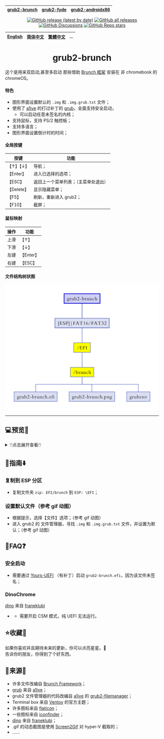 [grub2-brunch](https://github.com/M-L-P/grub2-brunch)|[grub2-fyde](https://github.com/M-L-P/grub2-fyde)|[grub2-androidx86](https://github.com/M-L-P/grub2-androidx86)
-|-|-

<div align="center">

[![GitHub release (latest by date)](https://img.shields.io/github/v/release/M-L-P/grub2-brunch)](https://github.com/M-L-P/grub2-brunch/releases/latest)
[![GitHub all releases](https://img.shields.io/github/downloads/M-L-P/grub2-brunch/total)](https://github.com/M-L-P/grub2-brunch/releases)
[![GitHub Discussions](https://img.shields.io/github/discussions/M-L-P/grub2-brunch)](https://github.com/M-L-P/grub2-brunch/discussions)
[![GitHub Repo stars](https://img.shields.io/github/stars/M-L-P/grub2-brunch?style=social)](https://github.com/M-L-P/grub2-brunch/stargazers)

</div>

[English](README.md)|[简体中文](README-自述文件.md)|[繁體中文](README-繁體中文.md)|...
--|--|--|--

<h1 align="center">grub2-brunch</h1>

这个是用来双启动,甚至多启动 那些借助 [Brunch 框架](https://github.com/sebanc/brunch) 安装在 非 chromebook 的 chromeOS。
#### 特色
- 图形界面设置默认的 `.img` 和 `.img.grub.txt` 文件；
- 使用了 [a1ive](https://github.com/a1ive) 的打过补丁的 [grub](https://github.com/a1ive/grub)，全面支持安全启动，
  - 可以启动任意未签名的内核；
- 支持鼠标，支持 PS/2 触控板；
- 支持多语言；
- 图形界面设置倒计时的时间；

#### 全局按键

按键|功能
-|-
【↑】【↓】|导航；
【Enter】|进入已选择的选项；
【ESC】|返回上一个菜单列表；（主菜单处退出）
【Delete】|显示隐藏菜单；
【F5】|刷新，重新进入 grub2；
【F10】|截屏；

#### 鼠标映射

操作|功能
-|-
上滑|【↑】
下滑|【↓】
左键|【Enter】
右键|【ESC】

#### 文件结构树状图
<img src="https://raw.githubusercontent.com/M-L-P/.github/main/screenshots/grub2-brunch/grub2-brunch.png">

-----------------------------------------------------------------------------------------------------------------------------------
## 💻️预览👀

<details>
<summary>🖱️点击展开查看🖱️</summary>

### 1024x768
<img src="https://raw.githubusercontent.com/M-L-P/.github/main/screenshots/grub2-brunch/简体中文/简体中文.gif">

#### 1920x1080
<img src="https://raw.githubusercontent.com/M-L-P/.github/main/screenshots/grub2-brunch/简体中文/1080p-menu.png">
<img src="https://raw.githubusercontent.com/M-L-P/.github/main/screenshots/grub2-brunch/简体中文/1080p-settings.png">
</details>

## 🧭指南⬇️

### 复制到 ESP 分区
- 复制文件夹 `zip: EFI/brunch` 到 `ESP: \EFI`；
### 设置默认文件（参考 gif 动图）
- 根据提示，选择【文件】选项；（参考 gif 动图）
- 进入 grub2 的 文件管理器，寻找 `.img` 和 `.img.grub.txt` 文件，并设置为默认；（参考 gif 动图）

## 📝FAQ❓️
### 安全启动
- 需要通过 [Yours-UEFI](https://github.com/M-L-P/Yours-UEFI) （有补丁）启动 `grub2-brunch.efi`，因为该文件未签名；

### DinoChrome
[dino](https://github.com/franeklubi/dino) 来自 [franeklubi](https://github.com/franeklubi)
- - 需要开启 CSM 模式，纯 UEFI 无法运行。

## ⭐收藏🌟
如果你喜欢并且期待未来的更新，你可以点亮星星。💫<br/>
告诉你的朋友，你得到了个好东西。

## 🎉来源🎊
- 许多文件改编自 [Brunch Framework](https://github.com/sebanc/brunch)；
- [grub](https://github.com/a1ive/grub) 来自 [a1ive](https://github.com/a1ive)；
- grub2 文件管理器的代码改编自 [a1ive](https://github.com/a1ive) 的 [grub2-filemanager](https://github.com/a1ive/grub2-filemanager)；
- Terminal box 来自 [Ventoy](https://github.com/ventoy/Ventoy) 的官方主题；
- 许多图标来自 [flaticon](https://www.flaticon.com/)；
- 一些图标来自 [iconfinder](https://www.iconfinder.com/)；
- [dino](https://github.com/franeklubi/dino) 来自 [franeklubi](https://github.com/franeklubi)；
- .gif 的动态截图是使用 [Screen2Gif](https://github.com/NickeManarin/ScreenToGif) 对 hyper-V 截取的；
- ……